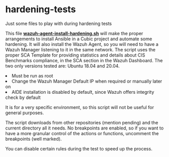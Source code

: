 # hardening-tests
Just some files to play with during hardening tests

This file <a href="https://github.com/segloser/hardening-tests/blob/main/wazuh-agent-install-hardening.sh">**wazuh-agent-install-hardening.sh**</a> will make the proper arrangements to install Ansible in a Cubic project and automate some hardening.
It will also install the Wazuh Agent, so you will need to have a Wazuh Manager listening to it in the same network.
The script uses the proper SCA Template for providing statistics and details about CIS Benchmarks compliance, in the SCA section in the Wazuh Dashboard.
The two only versions tested are: Ubuntu 18.04 and 20.04.

<li>Must be run as root</li>
<li>Change the Wazuh Manager Default IP when required or manually later on</li>
<li>AIDE installation is disabled by default, since Wazuh offers integrity check by default</li>  

It is for a very specific environment, so this script will not be useful for general purposes.

The script downloads from other repositories (mention pending) and the current directory all it needs. No breakpoints are enabled, so if you want to have a more granular control of the actions or functions, uncomment the breakpoints (well marked).

You can disable certain rules during the test to speed up the process.
